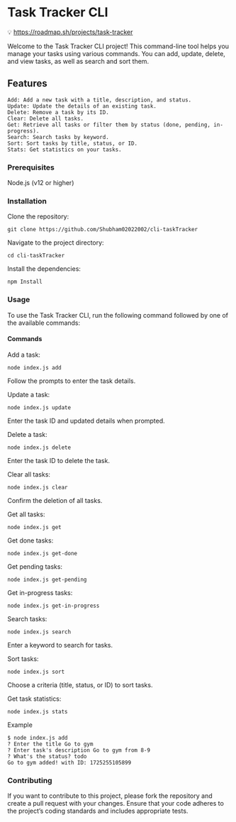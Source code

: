 
# Task Tracker CLI

💡 https://roadmap.sh/projects/task-tracker

Welcome to the Task Tracker CLI project! This command-line tool helps you manage your tasks using various commands. You can add, update, delete, and view tasks, as well as search and sort them.

## Features


```
Add: Add a new task with a title, description, and status.
Update: Update the details of an existing task.
Delete: Remove a task by its ID.
Clear: Delete all tasks.
Get: Retrieve all tasks or filter them by status (done, pending, in-progress).
Search: Search tasks by keyword.
Sort: Sort tasks by title, status, or ID.
Stats: Get statistics on your tasks.
```
### Prerequisites
Node.js (v12 or higher)

### Installation
Clone the repository:
```
git clone https://github.com/Shubham02022002/cli-taskTracker
```
Navigate to the project directory:
```
cd cli-taskTracker
```
Install the dependencies:
``` 
npm Install
```

### Usage
To use the Task Tracker CLI, run the following command followed by one of the available commands:

#### Commands
Add a task:
```
node index.js add
```
Follow the prompts to enter the task details.

Update a task:
```
node index.js update
```
Enter the task ID and updated details when prompted.

Delete a task:
```
node index.js delete
```
Enter the task ID to delete the task.

Clear all tasks:
```
node index.js clear
```
Confirm the deletion of all tasks.

Get all tasks:

```
node index.js get
```

Get done tasks:
```
node index.js get-done
```

Get pending tasks:
```
node index.js get-pending
```

Get in-progress tasks:
```
node index.js get-in-progress
```
Search tasks:
```
node index.js search
```
Enter a keyword to search for tasks.

Sort tasks:
```
node index.js sort
```
Choose a criteria (title, status, or ID) to sort tasks.


Get task statistics:
```
node index.js stats
```
Example

```
$ node index.js add
? Enter the title Go to gym
? Enter task's description Go to gym from 8-9
? What's the status? todo
Go to gym added! with ID: 1725255105899
```

### Contributing
If you want to contribute to this project, please fork the repository and create a pull request with your changes. Ensure that your code adheres to the project’s coding standards and includes appropriate tests.